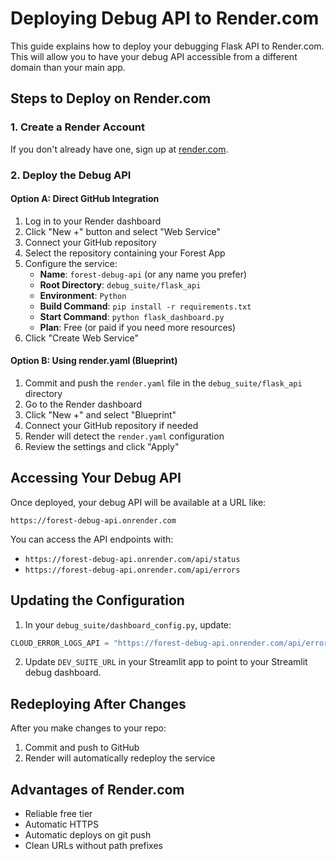 # Deploying Debug API to Render.com

This guide explains how to deploy your debugging Flask API to Render.com. This will allow you to have your debug API accessible from a different domain than your main app.

## Steps to Deploy on Render.com

### 1. Create a Render Account

If you don't already have one, sign up at [render.com](https://render.com/).

### 2. Deploy the Debug API

#### Option A: Direct GitHub Integration

1. Log in to your Render dashboard
2. Click "New +" button and select "Web Service"
3. Connect your GitHub repository
4. Select the repository containing your Forest App
5. Configure the service:
   - **Name**: `forest-debug-api` (or any name you prefer)
   - **Root Directory**: `debug_suite/flask_api`
   - **Environment**: `Python`
   - **Build Command**: `pip install -r requirements.txt`
   - **Start Command**: `python flask_dashboard.py`
   - **Plan**: Free (or paid if you need more resources)
6. Click "Create Web Service"

#### Option B: Using render.yaml (Blueprint)

1. Commit and push the `render.yaml` file in the `debug_suite/flask_api` directory
2. Go to the Render dashboard
3. Click "New +" and select "Blueprint"
4. Connect your GitHub repository if needed
5. Render will detect the `render.yaml` configuration
6. Review the settings and click "Apply"

## Accessing Your Debug API

Once deployed, your debug API will be available at a URL like:
```
https://forest-debug-api.onrender.com
```

You can access the API endpoints with:
- `https://forest-debug-api.onrender.com/api/status`
- `https://forest-debug-api.onrender.com/api/errors`

## Updating the Configuration

1. In your `debug_suite/dashboard_config.py`, update:
```python
CLOUD_ERROR_LOGS_API = "https://forest-debug-api.onrender.com/api/errors"
```

2. Update `DEV_SUITE_URL` in your Streamlit app to point to your Streamlit debug dashboard.

## Redeploying After Changes

After you make changes to your repo:
1. Commit and push to GitHub
2. Render will automatically redeploy the service

## Advantages of Render.com

- Reliable free tier
- Automatic HTTPS
- Automatic deploys on git push
- Clean URLs without path prefixes
